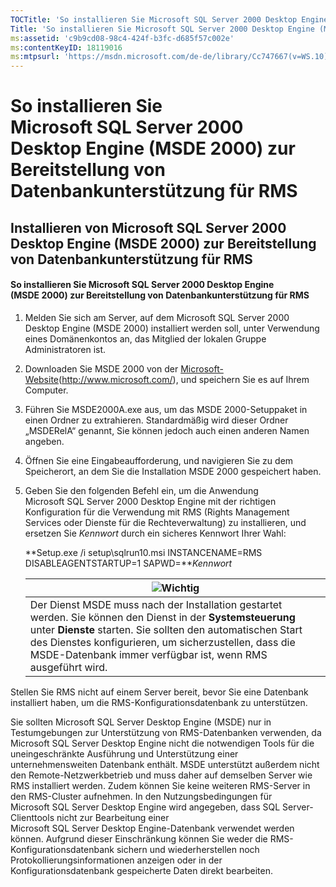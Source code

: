 ```yaml
---
TOCTitle: 'So installieren Sie Microsoft SQL Server 2000 Desktop Engine (MSDE 2000) zur Bereitstellung von Datenbankunterstützung für RMS'
Title: 'So installieren Sie Microsoft SQL Server 2000 Desktop Engine (MSDE 2000) zur Bereitstellung von Datenbankunterstützung für RMS'
ms:assetid: 'c9b9cd08-98c4-424f-b3fc-d685f57c002e'
ms:contentKeyID: 18119016
ms:mtpsurl: 'https://msdn.microsoft.com/de-de/library/Cc747667(v=WS.10)'
---
```


So installieren Sie Microsoft SQL Server 2000 Desktop Engine (MSDE 2000) zur Bereitstellung von Datenbankunterstützung für RMS
==============================================================================================================================

Installieren von Microsoft SQL Server 2000 Desktop Engine (MSDE 2000) zur Bereitstellung von Datenbankunterstützung für RMS
---------------------------------------------------------------------------------------------------------------------------

#### So installieren Sie Microsoft SQL Server 2000 Desktop Engine (MSDE 2000) zur Bereitstellung von Datenbankunterstützung für RMS

1.  Melden Sie sich am Server, auf dem Microsoft SQL Server 2000 Desktop Engine (MSDE 2000) installiert werden soll, unter Verwendung eines Domänenkontos an, das Mitglied der lokalen Gruppe Administratoren ist.

2.  Downloaden Sie MSDE 2000 von der [Microsoft-Website](http://www.microsoft.com/)(http://www.microsoft.com/), und speichern Sie es auf Ihrem Computer.

3.  Führen Sie MSDE2000A.exe aus, um das MSDE 2000-Setuppaket in einen Ordner zu extrahieren. Standardmäßig wird dieser Ordner „MSDERelA“ genannt, Sie können jedoch auch einen anderen Namen angeben.

4.  Öffnen Sie eine Eingabeaufforderung, und navigieren Sie zu dem Speicherort, an dem Sie die Installation MSDE 2000 gespeichert haben.

5.  Geben Sie den folgenden Befehl ein, um die Anwendung Microsoft SQL Server 2000 Desktop Engine mit der richtigen Konfiguration für die Verwendung mit RMS (Rights Management Services oder Dienste für die Rechteverwaltung) zu installieren, und ersetzen Sie *Kennwort* durch ein sicheres Kennwort Ihrer Wahl:

    **Setup.exe /i setup\\sqlrun10.msi INSTANCENAME=RMS DISABLEAGENTSTARTUP=1 SAPWD=***Kennwort*

    | ![](https://msdn.microsoft.com/de-de/Cc747667.Important(WS.10).gif)Wichtig                                                                                                                                                                                                                          |
    |-----------------------------------------------------------------------------------------------------------------------------------------------------------------------------------------------------------------------------------------------------------------------------------------------------|
    | Der Dienst MSDE muss nach der Installation gestartet werden. Sie können den Dienst in der **Systemsteuerung** unter **Dienste** starten. Sie sollten den automatischen Start des Dienstes konfigurieren, um sicherzustellen, dass die MSDE-Datenbank immer verfügbar ist, wenn RMS ausgeführt wird. |

Stellen Sie RMS nicht auf einem Server bereit, bevor Sie eine Datenbank installiert haben, um die RMS-Konfigurationsdatenbank zu unterstützen.

Sie sollten Microsoft SQL Server Desktop Engine (MSDE) nur in Testumgebungen zur Unterstützung von RMS-Datenbanken verwenden, da Microsoft SQL Server Desktop Engine nicht die notwendigen Tools für die uneingeschränkte Ausführung und Unterstützung einer unternehmensweiten Datenbank enthält. MSDE unterstützt außerdem nicht den Remote-Netzwerkbetrieb und muss daher auf demselben Server wie RMS installiert werden. Zudem können Sie keine weiteren RMS-Server in den RMS-Cluster aufnehmen. In den Nutzungsbedingungen für Microsoft SQL Server Desktop Engine wird angegeben, dass SQL Server-Clienttools nicht zur Bearbeitung einer Microsoft SQL Server Desktop Engine-Datenbank verwendet werden können. Aufgrund dieser Einschränkung können Sie weder die RMS-Konfigurationsdatenbank sichern und wiederherstellen noch Protokollierungsinformationen anzeigen oder in der Konfigurationsdatenbank gespeicherte Daten direkt bearbeiten.